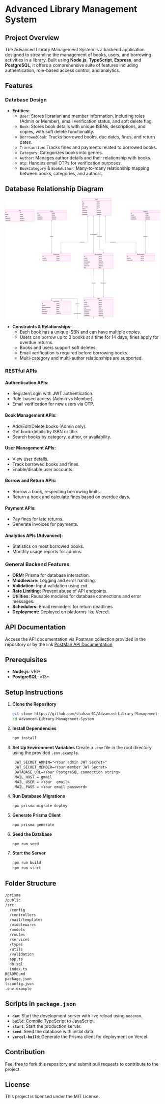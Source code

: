 # Advanced Library Management System

## Project Overview
The Advanced Library Management System is a backend application designed to streamline the management of books, users, and borrowing activities in a library. Built using **Node.js**, **TypeScript**, **Express**, and **PostgreSQL**, it offers a comprehensive suite of features including authentication, role-based access control, and analytics.

## Features

### Database Design
- **Entities:**
  - `User`: Stores librarian and member information, including roles (Admin or Member), email verification status, and soft delete flag.
  - `Book`: Stores book details with unique ISBNs, descriptions, and copies, with soft delete functionality.
  - `BorrowedBook`: Tracks borrowed books, due dates, fines, and return dates.
  - `Transaction`: Tracks fines and payments related to borrowed books.
  - `Category`: Categorizes books into genres.
  - `Author`: Manages author details and their relationship with books.
  - `Otp`: Handles email OTPs for verification purposes.
  - `BookCategory` & `BookAuthor`: Many-to-many relationship mapping between books, categories, and authors.
 
<h2>Database Relationship Diagram</h2>
<img src="https://github.com/shahzan01/Advanced-Library-Management-System/blob/main/public/db-diagram.png" alt="Database Relationship Diagram" />

- **Constraints & Relationships:**
  - Each book has a unique ISBN and can have multiple copies.
  - Users can borrow up to 3 books at a time for 14 days; fines apply for overdue returns.
  - Books and users support soft deletes.
  - Email verification is required before borrowing books.
  - Multi-category and multi-author relationships are supported.

### RESTful APIs
#### Authentication APIs:
- Register/Login with JWT authentication.
- Role-based access (Admin vs Member).
- Email verification for new users via OTP.

#### Book Management APIs:
- Add/Edit/Delete books (Admin only).
- Get book details by ISBN or title.
- Search books by category, author, or availability.

#### User Management APIs:
- View user details.
- Track borrowed books and fines.
- Enable/disable user accounts.

#### Borrow and Return APIs:
- Borrow a book, respecting borrowing limits.
- Return a book and calculate fines based on overdue days.

#### Payment APIs:
- Pay fines for late returns.
- Generate invoices for payments.

#### Analytics APIs (Advanced):
- Statistics on most borrowed books.
- Monthly usage reports for admins.

### General Backend Features
- **ORM:** Prisma for database interaction.
- **Middleware:** Logging and error handling.
- **Validation:** Input validation using `zod`.
- **Rate Limiting:** Prevent abuse of API endpoints.
- **Utilities:** Reusable modules for database connections and error messages.
- **Schedulers:** Email reminders for return deadlines.
- **Deployment:** Deployed on platforms like Vercel.

## API Documentation
  Access the API documentation via Postman collection provided in the repository or by the link <a href="https://elements.getpostman.com/redirect?entityId=36621679-796d80f1-d037-4419-bb04-3d2a210e26a2&entityType=collection" target="_blank">PostMan API Documentation </a>

 
## Prerequisites
- **Node.js**: v16+
- **PostgreSQL**: v13+

## Setup Instructions

1. **Clone the Repository**
   ```bash
   git clone https://github.com/shahzan01/Advanced-Library-Management-System
   cd Advanced-Library-Management-System
   ```

2. **Install Dependencies**
   ```bash
   npm install
   ```

3. **Set Up Environment Variables**
   Create a `.env` file in the root directory using the provided `.env.example`.

   
   ```
    JWT_SECRET_ADMIN="<Your admin JWT Secret>"
    JWT_SECRET_MEMBER=<Your member JWT Secret>
    DATABASE_URL=<Your PostgreSQL connection string>
    MAIL_HOST = gmail
    MAIL_USER = <Your  email>
    MAIL_PASS = <Your email password>
   ```

5. **Run Database Migrations**
   ```bash
   npx prisma migrate deploy
   ```

6. **Generate Prisma Client**
   ```bash
   npx prisma generate
   ```

7. **Seed the Database**
   ```bash
   npm run seed
   ```

8. **Start the Server**
   ```bash
   npm run build
   npm run start
   ```
## Folder Structure
```
/prisma
/public
/src
  /config
  /controllers
  /mail/templates
  /middlewares
  /models
  /routes
  /services
  /types
  /utils
  /validation
  app.ts
  db.sql
  index.ts
README.md
package.json
tsconfig.json
.env.example
```

## Scripts in `package.json`
- **`dev`**: Start the development server with live reload using `nodemon`.
- **`build`**: Compile TypeScript to JavaScript.
- **`start`**: Start the production server.
- **`seed`**: Seed the database with initial data.
- **`vercel-build`**: Generate the Prisma client for deployment on Vercel.



## Contribution
Feel free to fork this repository and submit pull requests to contribute to the project.

## License
This project is licensed under the MIT License.
